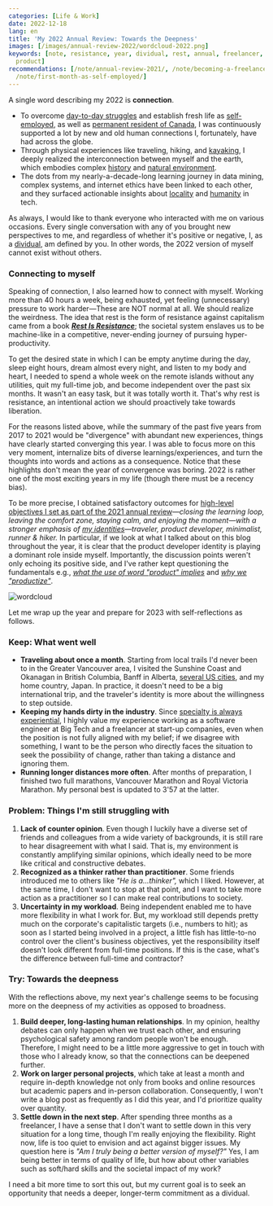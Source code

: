 ```yaml
---
categories: [Life & Work]
date: 2022-12-18
lang: en
title: 'My 2022 Annual Review: Towards the Deepness'
images: [/images/annual-review-2022/wordcloud-2022.png]
keywords: [note, resistance, year, dividual, rest, annual, freelancer, settle, canada,
  product]
recommendations: [/note/annual-review-2021/, /note/becoming-a-freelancer-in-canada/,
  /note/first-month-as-self-employed/]
---
```


A single word describing my 2022 is **connection**.

- To overcome [day-to-day struggles](/note/canadian-mental-health-week-2022/) and establish fresh life as [self-employed](/note/first-month-as-self-employed/), as well as [permanent resident of Canada](/note/canada-permanent-residency/), I was continuously supported a lot by new and old human connections I, fortunately, have had across the globe.
- Through physical experiences like traveling, hiking, and [kayaking](/note/becoming-a-freelancer-in-canada/), I deeply realized the interconnection between myself and the earth, which embodies complex [history](/note/indigenous-canada-final/) and [natural environment](/note/finding-the-mother-tree/).
- The dots from my nearly-a-decade-long learning journey in data mining, complex systems, and internet ethics have been linked to each other, and they surfaced actionable insights about [locality](/note/why-information-grows/) and [humanity](/note/data-feminism/) in tech.

As always, I would like to thank everyone who interacted with me on various occasions. Every single conversation with any of you brought new perspectives to me, and regardless of whether it's positive or negative, I, as a [dividual](/note/dividual-in-recsys/), am defined by you. In other words, the 2022 version of myself cannot exist without others.

### Connecting to myself

Speaking of connection, I also learned how to connect with myself. Working more than 40 hours a week, being exhausted, yet feeling (unnecessary) pressure to work harder—These are NOT normal at all. We should realize the weirdness. The idea that rest is the form of resistance against capitalism came from a book ***[Rest Is Resistance](https://amzn.to/3VeXGVG)***; the societal system enslaves us to be machine-like in a competitive, never-ending journey of pursuing hyper-productivity.

To get the desired state in which I can be empty anytime during the day, sleep eight hours, dream almost every night, and listen to my body and heart, I needed to spend a whole week on the remote islands without any utilities, quit my full-time job, and become independent over the past six months. It wasn't an easy task, but it was totally worth it. That's why rest is resistance, an intentional action we should proactively take towards liberation.

For the reasons listed above, while the summary of the past five years from 2017 to 2021 would be "divergence" with abundant new experiences, things have clearly started converging this year. I was able to focus more on this very moment, internalize bits of diverse learnings/experiences, and turn the thoughts into words and actions as a consequence. Notice that these highlights don't mean the year of convergence was boring. 2022 is rather one of the most exciting years in my life (though there must be a recency bias).

To be more precise, I obtained satisfactory outcomes for [high-level objectives I set as part of the 2021 annual review](/note/annual-review-2021/)*—closing the learning loop, leaving the comfort zone, staying calm, and enjoying the moment—*with a stronger emphasis of [my identities](/note/atomic-habits/)*—traveler, product developer, minimalist, runner & hiker.* In particular, if we look at what I talked about on this blog throughout the year, it is clear that the product developer identity is playing a dominant role inside myself. Importantly, the discussion points weren't only echoing its positive side, and I've rather kept questioning the fundamentals e.g., [*what the use of word "product" implies*](/note/internet-for-the-people/) and [*why we "productize"*](/note/the-productize-book/).

![wordcloud](/images/annual-review-2022/wordcloud-2022.png)

Let me wrap up the year and prepare for 2023 with self-reflections as follows.

### Keep: What went well

- **Traveling about once a month**. Starting from local trails I'd never been to in the Greater Vancouver area, I visited the Sunshine Coast and Okanagan in British Columbia, Banff in Alberta, [several US cities](/note/post-pandemic-first-international-trip/), and my home country, Japan. In practice, it doesn't need to be a big international trip, and the traveler's identity is more about the willingness to step outside.
- **Keeping my hands dirty in the industry**. Since [specialty is always experiential](/note/mentoring/), I highly value my experience working as a software engineer at Big Tech and a freelancer at start-up companies, even when the position is not fully aligned with my belief; if we disagree with something, I want to be the person who directly faces the situation to seek the possibility of change, rather than taking a distance and ignoring them.
- **Running longer distances more often**. After months of preparation, I finished two full marathons, Vancouver Marathon and Royal Victoria Marathon. My personal best is updated to 3'57 at the latter.

### Problem: Things I'm still struggling with

1. **Lack of counter opinion**. Even though I luckily have a diverse set of friends and colleagues from a wide variety of backgrounds, it is still rare to hear disagreement with what I said. That is, my environment is constantly amplifying similar opinions, which ideally need to be more like critical and constructive debates.
2. **Recognized as a thinker rather than practitioner**. Some friends introduced me to others like *"He is a...thinker",* which I liked. However, at the same time, I don't want to stop at that point, and I want to take more action as a practitioner so I can make real contributions to society.
3. **Uncertainty in my workload**. Being independent enabled me to have more flexibility in what I work for. But, my workload still depends pretty much on the corporate's capitalistic targets (i.e., numbers to hit); as soon as I started being involved in a project, a little fish has little-to-no control over the client's business objectives, yet the responsibility itself doesn't look different from full-time positions. If this is the case, what's the difference between full-time and contractor?

### Try: Towards the deepness

With the reflections above, my next year's challenge seems to be focusing more on the deepness of my activities as opposed to broadness.

1. **Build deeper, long-lasting human relationships**. In my opinion, healthy debates can only happen when we trust each other, and ensuring psychological safety among random people won't be enough. Therefore, I might need to be a little more aggressive to get in touch with those who I already know, so that the connections can be deepened further.
2. **Work on larger personal projects**, which take at least a month and require in-depth knowledge not only from books and online resources but academic papers and in-person collaboration. Consequently, I won't write a blog post as frequently as I did this year, and I'd prioritize quality over quantity.
3. **Settle down in the next step**. After spending three months as a freelancer, I have a sense that I don't want to settle down in this very situation for a long time, though I'm really enjoying the flexibility. Right now, life is too quiet to envision and act against bigger issues. My question here is *"Am I truly being a better version of myself?"* Yes, I am being better in terms of quality of life, but how about other variables such as soft/hard skills and the societal impact of my work?

I need a bit more time to sort this out, but my current goal is to seek an opportunity that needs a deeper, longer-term commitment as a dividual.
